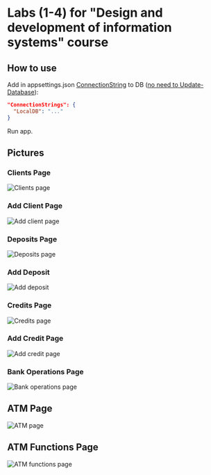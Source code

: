 # Labs (1-4) for "Design and development of information systems" course

## How to use
Add in appsettings.json [ConnectionString](https://docs.microsoft.com/en-us/ef/core/miscellaneous/connection-strings) to DB ([no need to Update-Database](https://github.com/N0menIllisLegio/PIRIS-labs/blob/b4cf949f86ab8ffd16cbb84531c6a4eb31c7dd42/PIRIS-labs/Startup.cs#L57)):
```json
"ConnectionStrings": {
  "LocalDB": "..."
}
```
Run app.
 
## Pictures
 
### Clients Page
![Clients page](../pictures/ClientsPage.png)
 
### Add Client Page
![Add client page](../pictures/AddClientPage.png)
 
### Deposits Page
![Deposits page](../pictures/DepositsPage.png)
 
### Add Deposit
![Add deposit](../pictures/AddDeposit.png)

### Credits Page
![Credits page](../pictures/CreditsPage.png)

### Add Credit Page
![Add credit page](../pictures/AddCreditPage.png)

### Bank Operations Page
![Bank operations page](../pictures/BankOperationsPage.png)
 
## ATM Page
![ATM page](../pictures/ATMPage.png)

## ATM Functions Page
![ATM functions page](../pictures/ATMFunctionsPage.png)
